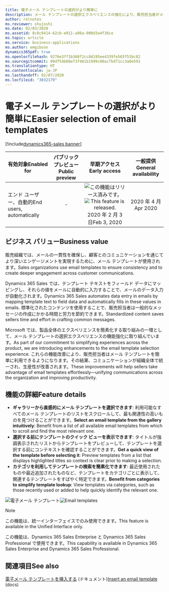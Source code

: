 ```yaml
---
title: 電子メール テンプレートの選択がより簡単に
description: メール テンプレートの選択エクスペリエンスの強化により、販売担当者がメール テンプレートをより簡単に利用できるようになります。
author: relnotes
ms.reviewer: shujoshi
ms.date: 02/03/2020
ms.assetid: 8c8c9414-62cb-e911-a96a-000d3a4f36ce
ms.topic: article
ms.service: business-applications
ms.author: emgibson
dynamics365pdf: true
ms.openlocfilehash: 9276e3ff1b368f2cc8d195ee4339fe565f51bc82
ms.sourcegitcommit: 99df54b08ef3f481b1999c80acfbd71cc3a0e591
ms.translationtype: HT
ms.contentlocale: ja-JP
ms.lasthandoff: 02/07/2020
ms.locfileid: "3032179"
---
```

# <a name="easier-selection-of-email-templates"></a><span data-ttu-id="529dc-103">電子メール テンプレートの選択がより簡単に</span><span class="sxs-lookup"><span data-stu-id="529dc-103">Easier selection of email templates</span></span>
[!include[dynamics365-sales banner](../includes/dynamics365-sales.md)]

| <span data-ttu-id="529dc-104">有効対象</span><span class="sxs-lookup"><span data-stu-id="529dc-104">Enabled for</span></span>    |  <span data-ttu-id="529dc-105">パブリック プレビュー</span><span class="sxs-lookup"><span data-stu-id="529dc-105">Public preview</span></span> | <span data-ttu-id="529dc-106">早期アクセス</span><span class="sxs-lookup"><span data-stu-id="529dc-106">Early access</span></span> | <span data-ttu-id="529dc-107">一般提供</span><span class="sxs-lookup"><span data-stu-id="529dc-107">General availability</span></span> | 
| ---------- | :----------: |:----------: |:----------: |
|<span data-ttu-id="529dc-108">エンド ユーザー、自動的</span><span class="sxs-lookup"><span data-stu-id="529dc-108">End users, automatically</span></span>|-|<span data-ttu-id="529dc-109">![この機能はリリース済みです。](/dynamics365-release-plan/media/green-checkmark.png "この機能はリリース済みです。")</span><span class="sxs-lookup"><span data-stu-id="529dc-109">![This feature is released.](/dynamics365-release-plan/media/green-checkmark.png "This feature is released.")</span></span> <span data-ttu-id="529dc-110">2020 年 2 月 3 日</span><span class="sxs-lookup"><span data-stu-id="529dc-110">Feb 3, 2020</span></span>| <span data-ttu-id="529dc-111">2020 年 4 月</span><span class="sxs-lookup"><span data-stu-id="529dc-111">Apr 2020</span></span>|


## <a name="business-value"></a><span data-ttu-id="529dc-112">ビジネス バリュー</span><span class="sxs-lookup"><span data-stu-id="529dc-112">Business value</span></span>
<!-- bv start -->
<span data-ttu-id="529dc-113">販売組織では、メールの一貫性を確保し、顧客とのコミュニケーションを通じてより深いエンゲージメントを実現するために、メール テンプレートが使用されます。</span><span class="sxs-lookup"><span data-stu-id="529dc-113">Sales organizations use email templates to ensure consistency and to create deeper engagement across customer communications.</span></span> 

<span data-ttu-id="529dc-114">Dynamics 365 Sales では、テンプレート テキストをフィールド データにマッピングし、それらの値をメールに自動的に入力することで、メールのデータ入力が自動化されます。</span><span class="sxs-lookup"><span data-stu-id="529dc-114">Dynamics 365 Sales automates data entry in emails by mapping template text to field data and automatically fills in these values in emails.</span></span> <span data-ttu-id="529dc-115">標準化されたコンテンツを使用することで、販売担当者は一般的なメッセージの作成にかかる時間と労力を節約できます。</span><span class="sxs-lookup"><span data-stu-id="529dc-115">Standardized content saves sellers time and effort in crafting common messages.</span></span> 

<span data-ttu-id="529dc-116">Microsoft では、製品全体のエクスペリエンスを簡素化する取り組みの一環として、メール テンプレートの選択エクスペリエンスの機能強化に取り組んでいます。</span><span class="sxs-lookup"><span data-stu-id="529dc-116">As part of our commitment to simplifying experiences across the product, we are introducing enhancements to the email template selection experience.</span></span> <span data-ttu-id="529dc-117">これらの機能改善により、販売担当者はメール テンプレートを簡単に利用できるようになります。その結果、コミュニケーションが組織全体で統一され、生産性が改善されます。</span><span class="sxs-lookup"><span data-stu-id="529dc-117">These improvements will help sellers take advantage of email templates effortlessly—unifying communications across the organization and improving productivity.</span></span>
<!-- bv end -->



## <a name="feature-details"></a><span data-ttu-id="529dc-118">機能の詳細</span><span class="sxs-lookup"><span data-stu-id="529dc-118">Feature details</span></span>
<!--feature detail start -->
- <span data-ttu-id="529dc-119">**ギャラリーから直感的にメール テンプレートを選択できます**: 利用可能なすべてのメール テンプレートのリストをスクロールして、最も関連性の高いものを見つけることができます。</span><span class="sxs-lookup"><span data-stu-id="529dc-119">**Select an email template from the gallery intuitively**: Benefit from a list of all available email templates from which to scroll and find the most relevant one.</span></span>  
- <span data-ttu-id="529dc-120">**選択する前にテンプレートのクイック ビューを表示できます**: タイトルが強調表示されたリストからテンプレートをプレビューして、テンプレートを選択する前にコンテキストを確認することができます。</span><span class="sxs-lookup"><span data-stu-id="529dc-120">**Get a quick view of the template before selecting it**: Preview templates from a list that displays highlighted titles so context is clear prior to making a selection.</span></span> 
- <span data-ttu-id="529dc-121">**カテゴリを利用してテンプレートの検索を簡素化できます**: 最近使用されたものや最近追加されたものなど、テンプレートをカテゴリごとに表示して、関連するテンプレートをすばやく特定できます。</span><span class="sxs-lookup"><span data-stu-id="529dc-121">**Benefit from categories to simplify template lookup**: View templates via categories, such as those recently used or added to help quickly identify the relevant one.</span></span>
<!--feature detail end -->

<span data-ttu-id="529dc-122">![電子メール テンプレート](media/email-templates.png "電子メール テンプレート")</span><span class="sxs-lookup"><span data-stu-id="529dc-122">![Email templates](media/email-templates.png "Email templates")</span></span>
<!-- Picture 1 -->

> [!NOTE]
> <span data-ttu-id="529dc-123">この機能は、統一インターフェイスでのみ使用できます。</span><span class="sxs-lookup"><span data-stu-id="529dc-123">This feature is available in the Unified Interface only.</span></span> 
>
> <span data-ttu-id="529dc-124">この機能は、Dynamics 365 Sales Enterprise と Dynamics 365 Sales Professional で使用できます。</span><span class="sxs-lookup"><span data-stu-id="529dc-124">This capability is available in Dynamics 365 Sales Enterprise and Dynamics 365 Sales Professional.</span></span>







## <a name="see-also"></a><span data-ttu-id="529dc-125">関連項目</span><span class="sxs-lookup"><span data-stu-id="529dc-125">See also</span></span>

<span data-ttu-id="529dc-126">[電子メール テンプレートを挿入する](https://docs.microsoft.com/dynamics365/sales-enterprise/insert-email-template) (ドキュメント)</span><span class="sxs-lookup"><span data-stu-id="529dc-126">[Insert an email template](https://docs.microsoft.com/dynamics365/sales-enterprise/insert-email-template) (docs)</span></span>
